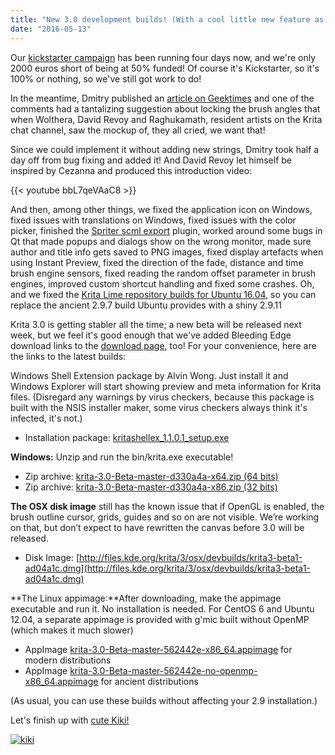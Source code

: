 ```yaml
---
title: "New 3.0 development builds! (With a cool little new feature as well)"
date: "2016-05-13"
---
```


Our [kickstarter campaign](http://www.krita.org/2016kickstarter) has been running four days now, and we're only 2000 euros short of being at 50% funded! Of course it's Kickstarter, so it's 100% or nothing, so we've still got work to do!

In the meantime, Dmitry published an [article on Geektimes](https://geektimes.ru/post/275530/#comment_9247098) and one of the comments had a tantalizing suggestion about locking the brush angles that when Wolthera, David Revoy and Raghukamath, resident artists on the Krita chat channel, saw the mockup of, they all cried, we want that!

Since we could implement it without adding new strings, Dmitry took half a day off from bug fixing and added it! And David Revoy let himself be inspired by Cezanna and produced this introduction video:

{{< youtube bbL7qeVAaC8 >}}

And then, among other things, we fixed the application icon on Windows, fixed issues with translations on Windows, fixed issues with the color picker, finished the [Spriter scml export](https://brashmonkey.com/) plugin, worked around some bugs in Qt that made popups and dialogs show on the wrong monitor, made sure author and title info gets saved to PNG images, fixed display artefacts when using Instant Preview, fixed the direction of the fade, distance and time brush engine sensors, fixed reading the random offset parameter in brush engines, improved custom shortcut handling and fixed some crashes. Oh, and we fixed the [Krita Lime repository builds for Ubuntu 16.04](https://launchpad.net/~dimula73/+archive/ubuntu/krita), so you can replace the ancient 2.9.7 build Ubuntu provides with a shiny 2.9.11

Krita 3.0 is getting stabler all the time; a new beta will be released next week, but we feel it's good enough that we've added Bleeding Edge download links to the [download page](http://krita.org/download), too! For your convenience, here are the links to the latest builds:

Windows Shell Extension package by Alvin Wong. Just install it and Windows Explorer will start showing preview and meta information for Krita files. (Disregard any warnings by virus checkers, because this package is built with the NSIS installer maker, some virus checkers always think it's infected, it's not.)

- Installation package: [kritashellex_1.1.0.1_setup.exe](http://files.kde.org/krita/3/windows/kritashellex_1.1.0.1_setup.exe)

**Windows:** Unzip and run the bin/krita.exe executable!

- Zip archive: [krita-3.0-Beta-master-d330a4a-x64.zip (64 bits)](http://files.kde.org/krita/3/windows/devbuilds/krita-3.0-Beta-master-d330a4a-x64.zip)
- Zip archive: [krita-3.0-Beta-master-d330a4a-x86.zip (32 bits)](http://files.kde.org/krita/3/windows/devbuilds/krita-3.0-Beta-master-d330a4a-x86.zip)

**The OSX disk image** still has the known issue that if OpenGL is enabled, the brush outline cursor, grids, guides and so on are not visible. We’re working on that, but don’t expect to have rewritten the canvas before 3.0 will be released.

- Disk Image: [http://files.kde.org/krita/3/osx/devbuilds/krita3-beta1-ad04a1c.dmg](http://files.kde.org/krita/3/osx/devbuilds/krita3-beta1-ad04a1c.dmg)

**The Linux appimage:**After downloading, make the appimage executable and run it. No installation is needed. For CentOS 6 and Ubuntu 12.04, a separate appimage is provided with g'mic built without OpenMP (which makes it much slower)

- AppImage [krita-3.0-Beta-master-562442e-x86_64.appimage](http://files.kde.org/krita/3/linux/devbuilds/krita-3.0-Beta-master-562442e-x86_64.appimage) for modern distributions
- AppImage [krita-3.0-Beta-master-562442e-no-openmp-x86_64.appimage](http://files.kde.org/krita/3/linux/devbuilds/krita-3.0-Beta-master-562442e-no-openmp-x86_64.appimage) for ancient distributions

(As usual, you can use these builds without affecting your 2.9 installation.)

Let's finish up with [cute Kiki!](https://twitter.com/ramskullsart/status/730023741711777792/photo/1)

[![kiki](/images/posts/2016/kiki-782x1024.jpg)](/images/posts/2016/kiki.jpg)
